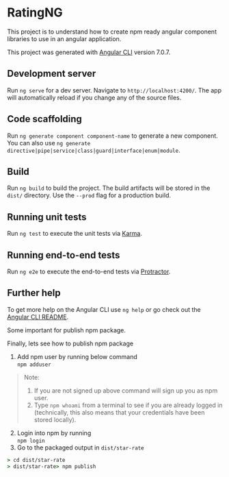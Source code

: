 # RatingNG

This project is to understand how to create npm ready angular component libraries to use in an angular application.

This project was generated with [Angular CLI](https://github.com/angular/angular-cli) version 7.0.7.

## Development server

Run `ng serve` for a dev server. Navigate to `http://localhost:4200/`. The app will automatically reload if you change any of the source files.

## Code scaffolding

Run `ng generate component component-name` to generate a new component. You can also use `ng generate directive|pipe|service|class|guard|interface|enum|module`.

## Build

Run `ng build` to build the project. The build artifacts will be stored in the `dist/` directory. Use the `--prod` flag for a production build.

## Running unit tests

Run `ng test` to execute the unit tests via [Karma](https://karma-runner.github.io).

## Running end-to-end tests

Run `ng e2e` to execute the end-to-end tests via [Protractor](http://www.protractortest.org/).

## Further help

To get more help on the Angular CLI use `ng help` or go check out the [Angular CLI README](https://github.com/angular/angular-cli/blob/master/README.md).

Some important for publish npm package.

Finally, lets see how to publish npm package

  1. Add npm user by running below command  
  ```npm adduser```
 > Note: 
 > 1. If you are not signed up above command will sign up you as npm user.
 > 2. Type ```npm whoami``` from a terminal to see if you are already logged in (technically, this also means that your credentials have been stored locally).
 2. Login into npm by running  
 ```npm login```
 3. Go to the packaged output in ```dist/star-rate```

 ```cmd
 > cd dist/star-rate
 > dist/star-rate> npm publish
 ```
